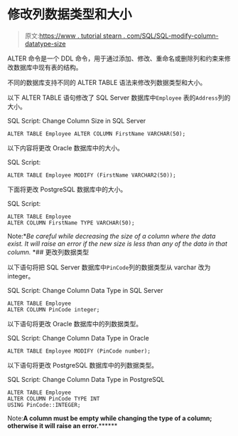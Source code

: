 # 修改列数据类型和大小

> 原文:[https://www . tutorial stearn . com/SQL/SQL-modify-column-datatype-size](https://www.tutorialsteacher.com/sql/sql-modify-column-datatype-size)

ALTER 命令是一个 DDL 命令，用于通过添加、修改、重命名或删除列和约束来修改数据库中现有表的结构。

不同的数据库支持不同的 ALTER TABLE 语法来修改列数据类型和大小。

以下 ALTER TABLE 语句修改了 SQL Server 数据库中`Employee` 表的`Address`列的大小。

SQL Script: Change Column Size in SQL Server 

```
ALTER TABLE Employee ALTER COLUMN FirstName VARCHAR(50); 
```

以下内容将更改 Oracle 数据库中的大小。

SQL Script: 

```
ALTER TABLE Employee MODIFY (FirstName VARCHAR2(50)); 
```

下面将更改 PostgreSQL 数据库中的大小。

SQL Script: 

```
ALTER TABLE Employee 
ALTER COLUMN FirstName TYPE VARCHAR(50); 
```

Note:**Be careful while decreasing the size of a column where the data exist. It will raise an error if the new size is less than any of the data in that column.* *## 更改列数据类型

以下语句将把 SQL Server 数据库中`PinCode`列的数据类型从 varchar 改为 integer。

SQL Script: Change Column Data Type in SQL Server 

```
ALTER TABLE Employee 
ALTER COLUMN PinCode integer; 
```

以下语句将更改 Oracle 数据库中的列数据类型。

SQL Script: Change Column Data Type in Oracle 

```
ALTER TABLE Employee MODIFY (PinCode number); 
```

以下语句将更改 PostgreSQL 数据库中的列数据类型。

SQL Script: Change Column Data Type in PostgreSQL 

```
ALTER TABLE Employee 
ALTER COLUMN PinCode TYPE INT
USING PinCode::INTEGER; 
```

Note:**A column must be empty while changing the type of a column; otherwise it will raise an error.********